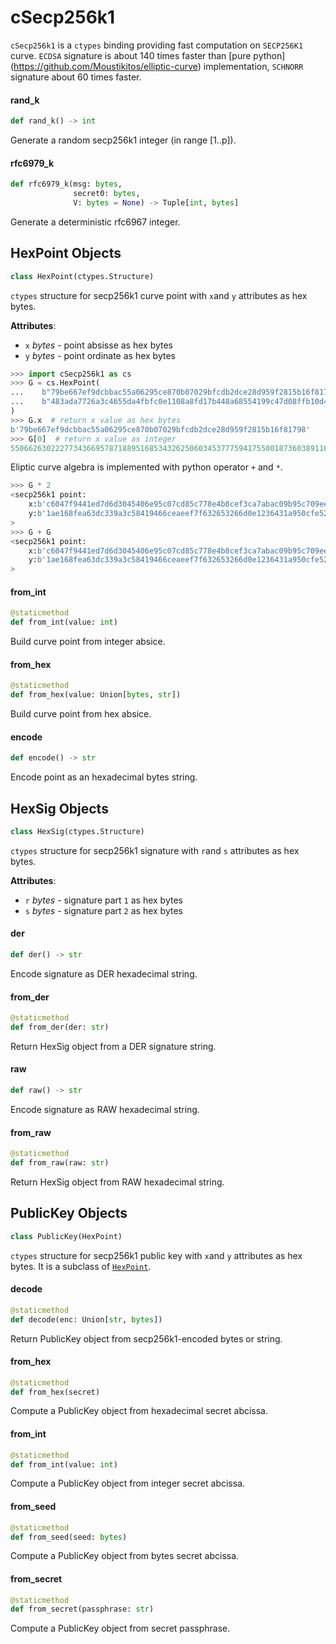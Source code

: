 <a id="cSecp256k1"></a>

# cSecp256k1

`cSecp256k1` is a `ctypes` binding providing fast computation on `SECP256K1`
curve. `ECDSA` signature is about 140 times faster than [pure python]
(https://github.com/Moustikitos/elliptic-curve) implementation, `SCHNORR`
signature about 60 times faster.

<a id="cSecp256k1.rand_k"></a>

#### rand\_k

```python
def rand_k() -> int
```

Generate a random secp256k1 integer (in range [1..p]).

<a id="cSecp256k1.rfc6979_k"></a>

#### rfc6979\_k

```python
def rfc6979_k(msg: bytes,
              secret0: bytes,
              V: bytes = None) -> Tuple[int, bytes]
```

Generate a deterministic rfc6967 integer.

<a id="cSecp256k1.HexPoint"></a>

## HexPoint Objects

```python
class HexPoint(ctypes.Structure)
```

`ctypes` structure for secp256k1 curve point with `x`and `y` attributes as hex
bytes.

**Attributes**:

- `x` _bytes_ - point absisse as hex bytes
- `y` _bytes_ - point ordinate as hex bytes
  
```python
>>> import cSecp256k1 as cs
>>> G = cs.HexPoint(
...    b"79be667ef9dcbbac55a06295ce870b07029bfcdb2dce28d959f2815b16f81798",
...    b"483ada7726a3c4655da4fbfc0e1108a8fd17b448a68554199c47d08ffb10d4b8"
)
>>> G.x  # return x value as hex bytes
b'79be667ef9dcbbac55a06295ce870b07029bfcdb2dce28d959f2815b16f81798'
>>> G[0]  # return x value as integer
55066263022277343669578718895168534326250603453777594175500187360389116729240
```
  
  Eliptic curve algebra is implemented with python operator `+` and `*`.
  
```python
>>> G * 2
<secp256k1 point:
    x:b'c6047f9441ed7d6d3045406e95c07cd85c778e4b8cef3ca7abac09b95c709ee5'
    y:b'1ae168fea63dc339a3c58419466ceaeef7f632653266d0e1236431a950cfe52a'
>
>>> G + G
<secp256k1 point:
    x:b'c6047f9441ed7d6d3045406e95c07cd85c778e4b8cef3ca7abac09b95c709ee5'
    y:b'1ae168fea63dc339a3c58419466ceaeef7f632653266d0e1236431a950cfe52a'
>
```

<a id="cSecp256k1.HexPoint.from_int"></a>

#### from\_int

```python
@staticmethod
def from_int(value: int)
```

Build curve point from integer absice.

<a id="cSecp256k1.HexPoint.from_hex"></a>

#### from\_hex

```python
@staticmethod
def from_hex(value: Union[bytes, str])
```

Build curve point from hex absice.

<a id="cSecp256k1.HexPoint.encode"></a>

#### encode

```python
def encode() -> str
```

Encode point as an hexadecimal bytes string.

<a id="cSecp256k1.HexSig"></a>

## HexSig Objects

```python
class HexSig(ctypes.Structure)
```

`ctypes` structure for secp256k1 signature with `r`and `s` attributes as hex
bytes.

**Attributes**:

- `r` _bytes_ - signature part `1` as hex bytes
- `s` _bytes_ - signature part `2` as hex bytes

<a id="cSecp256k1.HexSig.der"></a>

#### der

```python
def der() -> str
```

Encode signature as DER hexadecimal string.

<a id="cSecp256k1.HexSig.from_der"></a>

#### from\_der

```python
@staticmethod
def from_der(der: str)
```

Return HexSig object from a DER signature string.

<a id="cSecp256k1.HexSig.raw"></a>

#### raw

```python
def raw() -> str
```

Encode signature as RAW hexadecimal string.

<a id="cSecp256k1.HexSig.from_raw"></a>

#### from\_raw

```python
@staticmethod
def from_raw(raw: str)
```

Return HexSig object from RAW hexadecimal string.

<a id="cSecp256k1.PublicKey"></a>

## PublicKey Objects

```python
class PublicKey(HexPoint)
```

`ctypes` structure for secp256k1 public key with `x`and `y` attributes as hex
bytes. It is a subclass of [`HexPoint`](api.md#hexpoint-objects).

<a id="cSecp256k1.PublicKey.decode"></a>

#### decode

```python
@staticmethod
def decode(enc: Union[str, bytes])
```

Return PublicKey object from secp256k1-encoded bytes or string.

<a id="cSecp256k1.PublicKey.from_hex"></a>

#### from\_hex

```python
@staticmethod
def from_hex(secret)
```

Compute a PublicKey object from hexadecimal secret abcissa.

<a id="cSecp256k1.PublicKey.from_int"></a>

#### from\_int

```python
@staticmethod
def from_int(value: int)
```

Compute a PublicKey object from integer secret abcissa.

<a id="cSecp256k1.PublicKey.from_seed"></a>

#### from\_seed

```python
@staticmethod
def from_seed(seed: bytes)
```

Compute a PublicKey object from bytes secret abcissa.

<a id="cSecp256k1.PublicKey.from_secret"></a>

#### from\_secret

```python
@staticmethod
def from_secret(passphrase: str)
```

Compute a PublicKey object from secret passphrase.

